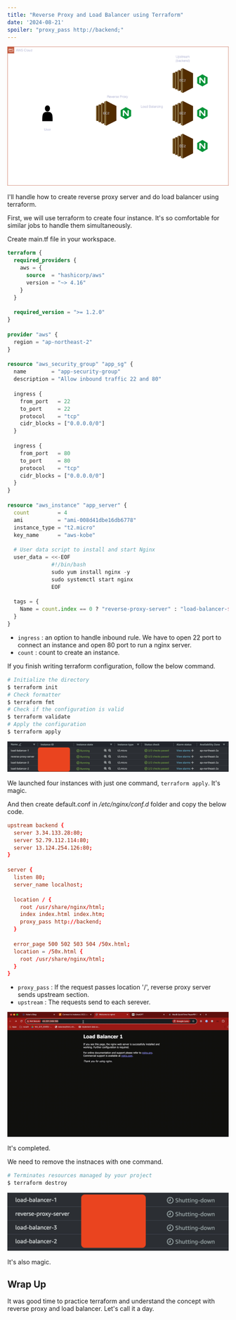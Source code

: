 ```yaml
---
title: "Reverse Proxy and Load Balancer using Terraform"
date: '2024-08-21'
spoiler: "proxy_pass http://backend;"
---
```


![reverse-proxy-load-balancer](./reverse-proxy-and-load-balancer-using-terraform/reverse-proxy-load-balancer.png)

I'll handle how to create reverse proxy server and do load balancer using terraform.

First, we will use terraform to create four instance. It's so comfortable for similar jobs to handle them simultaneously.

Create main.tf file in your workspace.

```tf {20-25} {27-32} {36} {49}
terraform {
  required_providers {
    aws = {
      source  = "hashicorp/aws"
      version = "~> 4.16"
    }
  }

  required_version = ">= 1.2.0"
}

provider "aws" {
  region = "ap-northeast-2"
}

resource "aws_security_group" "app_sg" {
  name        = "app-security-group"
  description = "Allow inbound traffic 22 and 80"

  ingress {
    from_port   = 22
    to_port     = 22
    protocol    = "tcp"
    cidr_blocks = ["0.0.0.0/0"]
  }

  ingress {
    from_port   = 80
    to_port     = 80
    protocol    = "tcp"
    cidr_blocks = ["0.0.0.0/0"]
  }
}

resource "aws_instance" "app_server" {
  count         = 4
  ami           = "ami-008d41dbe16db6778"
  instance_type = "t2.micro"
  key_name      = "aws-kobe"

  # User data script to install and start Nginx
  user_data = <<-EOF
              #!/bin/bash
              sudo yum install nginx -y
              sudo systemctl start nginx
              EOF

  tags = {
    Name = count.index == 0 ? "reverse-proxy-server" : "load-balancer-${count.index}"
  }
}
```

* `ingress` : an option to handle inbound rule. We have to open 22 port to connect an instance and open 80 port to run a nginx server.
* `count` : count to create an instance.

If you finish writing terraform configuration, follow the below command.

```sh
# Initialize the directory
$ terraform init
# Check formatter
$ terraform fmt
# Check if the configuration is valid
$ terraform validate
# Apply the configuration
$ terraform apply
```

![ec2-instances](./reverse-proxy-and-load-balancer-using-terraform/apply-ec2.png)

We launched four instances with just one command, `terraform apply`. It's magic.

And then create default.conf in */etc/nginx/conf.d* folder and copy the below code.

```conf /proxy_pass/#green /upstream/#green {1-5} {14}
upstream backend {
  server 3.34.133.28:80;
  server 52.79.112.114:80;
  server 13.124.254.126:80;
}

server {
  listen 80;
  server_name localhost;

  location / {
    root /usr/share/nginx/html;
    index index.html index.htm;
    proxy_pass http://backend;
  }

  error_page 500 502 503 504 /50x.html;
  location = /50x.html {
    root /usr/share/nginx/html;
  }
}
```

* `proxy_pass` : If the request passes location '/', reverse proxy server sends upstream section.
* `upstream` : The requests send to each serever.


![load balancer](./reverse-proxy-and-load-balancer-using-terraform/load-balancer.gif)

It's completed.

We need to remove the instnaces with one command.

```sh
# Terminates resources managed by your project
$ terraform destroy
```

![ec2-instances](./reverse-proxy-and-load-balancer-using-terraform/destroy-ec2.png)

It's also magic.

## Wrap Up

It was good time to practice terraform and understand the concept with reverse proxy and load balancer.
Let's call it a day.


